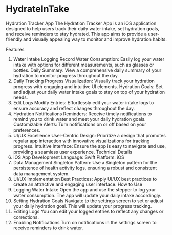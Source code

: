 # HydrateInTake
Hydration Tracker App
The Hydration Tracker App is an iOS application designed to help users track their daily water intake, set hydration goals, and receive reminders to stay hydrated. This app aims to provide a user-friendly and visually appealing way to monitor and improve hydration habits.

Features
1. Water Intake Logging
Record Water Consumption: Easily log your water intake with options for different measurements, such as glasses or bottles.
Daily Summary: View a comprehensive daily summary of your hydration to monitor progress throughout the day.
2. Daily Tracking
Progress Visualization: Visually track your hydration progress with engaging and intuitive UI elements.
Hydration Goals: Set and adjust your daily water intake goals to stay on top of your hydration needs.
3. Edit Logs
Modify Entries: Effortlessly edit your water intake logs to ensure accuracy and reflect changes throughout the day.
4. Hydration Notifications
Reminders: Receive timely notifications to remind you to drink water and meet your daily hydration goals.
Customizable Alerts: Turn notifications on or off based on your preferences.
5. UI/UX Excellence
User-Centric Design: Prioritize a design that promotes regular app interaction with innovative visualizations for tracking progress.
Intuitive Interface: Ensure the app is easy to navigate and use, providing a seamless user experience.
Technical Details
1. iOS App Development
Language: Swift
Platform: iOS
2. Data Management
Singleton Pattern: Use a Singleton pattern for the persistence of health activity logs, ensuring a robust and consistent data management system.
3. UI/UX Implementation
Best Practices: Apply UI/UX best practices to create an attractive and engaging user interface.
How to Use
1. Logging Water Intake
Open the app and use the stepper to log your water consumption. The app will update your daily intake accordingly.
2. Setting Hydration Goals
Navigate to the settings screen to set or adjust your daily hydration goal. This will update your progress tracking.
3. Editing Logs
You can edit your logged entries to reflect any changes or corrections.
4. Enabling Notifications
Turn on notifications in the settings screen to receive reminders to drink water.
